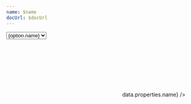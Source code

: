 ```yaml
---
name: $name
docUrl: $docUrl
---
```


<script lang="ts">
	import { cubicOut } from 'svelte/easing';
	import { geoAlbersUsa, geoAlbers, geoMercator } from 'd3-geo';
	import { sort } from 'd3-array';
	import { feature } from 'topojson-client';

	import { Field } from 'svelte-ux'

	import Chart, { Svg } from '$lib/components/Chart.svelte';
	import GeoPath from '$lib/components/GeoPath.svelte';
	import Tooltip from '$lib/components/Tooltip.svelte';
	import Zoom from '$lib/components/Zoom.svelte';

	import Preview from '$lib/docs/Preview.svelte';
	import ZoomControls from '$lib/docs/ZoomControls.svelte';

	export let data;

	const counties = feature(data.geojson, data.geojson.objects.counties);
	const states = feature(data.geojson, data.geojson.objects.states);

	function filterNonStates(features) {
		return features.filter(x => Number(x.id) < 60)
	}

	const stateOptions = sort(filterNonStates(states.features).map(x => ({ name: x.properties.name, value: x.id })), d => d.value);
	let selectedStateId = '54'; // 'West Virginia';
	$: selectedStateFeature = states.features.find(f => f.id === selectedStateId);
	$: selectedCountiesFeatures = counties.features.filter(f => f.id.slice(0,2) === selectedStateId);

	let projection = geoAlbersUsa;
	const projections = [
		{ name: 'Albers', value: geoAlbers },
		{ name: 'AlbersUsa', value: geoAlbersUsa },
		{ name: 'Mercator', value: geoMercator },
	];

	let zoom;
</script>

<div class="grid grid-cols-[1fr,1fr,1fr,auto,auto] gap-2 my-2">
	<!-- <Field label="State" let:id>
		<select bind:value={selectedStateId} class="w-full outline-none appearance-none text-sm" {id}>
			{#each stateOptions as option}
				<option value={option.value}>{option.name}</option>
			{/each}
		</select>
	</Field> -->
	<Field label="Projection" let:id>
		<select bind:value={projection} class="w-full outline-none appearance-none text-sm" {id}>
			{#each projections as option}
				<option value={option.value}>{option.name}</option>
			{/each}
		</select>
	</Field>
</div>

<Preview>
	<div class="h-[600px] relative overflow-hidden">
		<div class="absolute top-0 right-0 z-10">
			<ZoomControls {zoom} />
		</div>
		<Chart
			geo={{
				projection,
				geojson: states,
			}}
			tooltip={{ mode: 'manual' }}
			let:tooltip
		>
			<Svg>
				<Zoom bind:this={zoom} tweened={{ duration: 800, easing: cubicOut }} let:zoomTo let:scale>
					{#each filterNonStates(states.features) as feature}
						<GeoPath
							geojson={feature}
							class="fill-white hover:fill-gray-200"
							{tooltip}
							stroke-width={1 / scale.x}
							on:click={e => {
								const { geoPath, event } = e.detail;
								event.stopPropagation();
								//selectedStateId = feature.id
								let [[left, top], [right, bottom]] = geoPath.bounds(feature);
								let width = right - left;
								let height = bottom - top;
								let x = (left + right) / 2;
								let y = (top + bottom) / 2;
								//const scale = Math.max(width, height) * 1.2; // make x/y consistent to maintain aspect ratio.  Scale out slightly
								const scale = 300; // half of height
								zoomTo({ x, y }, { x: scale, y: scale })
							}}
						/>
					{/each}
					<!--
					{#each selectedCountiesFeatures as feature (feature.id)}
						<g transition:fade={{ duration: 300 }}>
							<GeoPath geojson={feature} class="fill-none stroke-black/10" />
						</g>
					{/each}
					-->
				</Zoom>
			</Svg>
			<Tooltip header={(data) => data.properties.name} />
		</Chart>
	</div>
</Preview>
